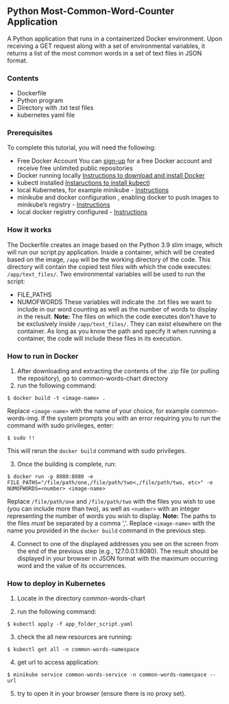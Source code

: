## Python Most-Common-Word-Counter Application

A Python application that runs in a containerized Docker environment. Upon receiving a GET request along with a set of environmental variables, it returns a list of the most common words in a set of text files in JSON format.

### Contents
- Dockerfile
- Python program
- Directory with .txt test files
- kubernetes yaml file

### Prerequisites
To complete this tutorial, you will need the following:

- Free Docker Account
        You can [sign-up](https://hub.docker.com/) for a free Docker account and receive free unlimited public repositories 
- Docker running locally
      [Instructions to download and install Docker](https://docs.docker.com/desktop/)
- kubectl installed 
      [Instaructions to install kubectl](https://kubernetes.io/docs/tasks/tools/)
- local Kubernetes, for example minikube - [Instructions](https://minikube.sigs.k8s.io/docs/start/)
- minikube and docker configuration , enabling docker to push images to minikube’s registry - [Instructions](https://minikube.sigs.k8s.io/docs/handbook/registry/)
- local docker registry configured - [Instructions](https://www.docker.com/blog/how-to-use-your-own-registry-2/)

### How it works
The Dockerfile creates an image based on the Python 3.9 slim image, which will run our script.py application. Inside a container, which will be created based on the image, `/app` will be the working directory of the code. This directory will contain the copied test files with which the code executes: `/app/text_files/`. Two environmental variables will be used to run the script:
- FILE_PATHS
- NUMOFWORDS
These variables will indicate the .txt files we want to include in our word counting as well as the number of words to display in the result. **Note:** The files on which the code executes don't have to be exclusively inside `/app/text_files/`. They can exist elsewhere on the container. As long as you know the path and specify it when running a container, the code will include these files in its execution.

### How to run in Docker
1. After downloading and extracting the contents of the .zip file (or pulling the repository), go to common-words-chart directory
2. run the following command:
```
$ docker build -t <image-name> .
```
Replace `<image-name>` with the name of your choice, for example common-words-img. If the system prompts you with an error requiring you to run the command with sudo privileges, enter:
```
$ sudo !!
```
This will rerun the `docker build` command with sudo privileges.

3. Once the building is complete, run:
```
$ docker run -p 8080:8080 -e FILE_PATHS="/file/path/one,/file/path/two<,/file/path/two, etc>" -e NUMOFWORDS=<number> <image-name>
```
Replace `/file/path/one` and `/file/path/two` with the files you wish to use (you can include more than two), as well as `<number>` with an integer representing the number of words you wish to display. 
**Note:** The paths to the files *must* be separated by a comma ','. Replace `<image-name>` with the name you provided in the `docker build` command in the previous step.

4. Connect to one of the displayed addresses you see on the screen from the end of the previous step (e.g., 127.0.0.1:8080). The result should be displayed in your browser in JSON format with the maximum occurring word and the value of its occurrences.

### How to deploy in Kubernetes
1. Locate in the directory common-words-chart

2. run the following command:
```
$ kubectl apply -f app_folder_script.yaml
```
3. check the all new resources are running:
```
$ kubectl get all -n common-words-namespace
```
4. get url to access application:
```
$ minikube service common-words-service -n common-words-namespace --url
```
5. try to open it in your browser (ensure there is no proxy set).
